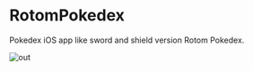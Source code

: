 # RotomPokedex
Pokedex iOS app like sword and shield version Rotom Pokedex.

![out](https://user-images.githubusercontent.com/53012437/73122883-1c11de00-3fcd-11ea-9ab4-babcab500d2d.gif)
